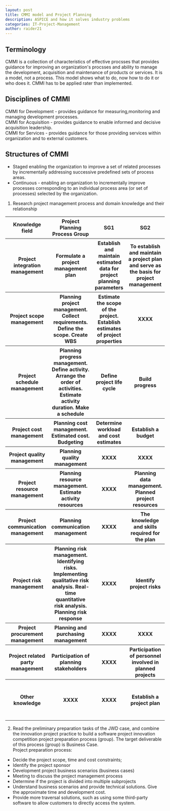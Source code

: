 ```yaml
---
layout: post
title: CMMI model and Project Planning
description: ASPICE and how it solves industry problems
categories: IT-Project-Management
author: raider21
---
```


## Terminology

CMMI is a collection of characteristics of effective procsses that provides guidance for improving an organization's procsses and ability to manage the development, acquisition and maintenance of products or services. It is a model, not a process. This model shows what to do, now how to do it or who does it. CMMI has to be applied rater than implemented.

## Disciplines of CMMI

CMMI for Development - provides guidance for measuring,monitoring and managing development processes.  
CMMI for Acquisition - provides guidance to enable informed and decisive acquisition leadership.  
CMMI for Services - provides guidance for those providing services within organization and to external customers.

## Structures of CMMI
- Staged enabling the organization to improve a set of related processes by incrementally addressing successive predefined sets of process areas.
- Continuous - enabling an organization to incrementally improve processes corresponding to an individual process area (or set of processes) selected by the organization.

1. Research project management process and domain knowledge and their relationship
<table>
        <tr>
            <th><strong>Knowledge field</strong></th>
            <th><strong>Project Planning Process Group</strong></th>
            <th><strong>SG1</strong></th>
            <th><strong>SG2</strong></th>
            <th><strong>SG3</strong></th>
        </tr>
        <tr>
            <th><strong>Project integration management</strong></th>
            <th>Formulate a project management plan</th>
            <th>Establish and maintain estimated data for project planning parameters</th>
            <th>To establish and maintain a project plan and serve as the basis for project management</th>
            <th>Establish and maintain a commitment to the project plan</th>
        </tr>
        <tr>
            <th><strong>Project scope management</strong></th>
            <th>Planning project management. Collect requirements. Define the scope. Create WBS</th>
            <th>Estimate the scope of the project. Establish estimates of project properties</th>
            <th>XXXX</th>
            <th>XXXX</th>
        </tr>
        <tr>
            <th><strong>Project schedule management</strong></th>
            <th>Planning progress management. Define activity. Arrange the order of activities. Estimate activity duration. Make a schedule</th>
            <th>Define project life cycle</th>
            <th>Build progress</th>
            <th>XXXX</th>
        </tr>
        <tr>
            <th><strong>Project cost management</strong></th>
            <th>Planning cost management. Estimated cost. Budgeting</th>
            <th>Determine workload and cost estimates</th>
            <th>Establish a budget</th>
            <th>XXXX</th>
        </tr>
        <tr>
            <th><strong>Project quality management</strong></th>
            <th>Planning quality management</th>
            <th>XXXX</th>
            <th>XXXX</th>
            <th>XXXX</th>
        </tr>
        <tr>
            <th><strong>Project resource management</strong></th>
            <th>Planning resource management. Estimate activity resources</th>
            <th>XXXX</th>
            <th>Planning data management. Planned project resources</th>
            <th>Coordinate work and resources</th>
        </tr>
        <tr>
            <th><strong>Project communication management</strong></th>
            <th>Planning communication management</th>
            <th>XXXX</th>
            <th>The knowledge and skills required for the plan</th>
            <th>XXXX</th>
        </tr>
        <tr>
            <th><strong>Project risk management</strong></th>
            <th>Planning risk management. Identifying risks. Implementing qualitative risk analysis. Real-time quantitative risk analysis. Planning risk response</th>
            <th>XXXX</th>
            <th>Identify project risks</th>
            <th>XXXX</th>
        </tr>
        <tr>
            <th><strong>Project procurement management</strong></th>
            <th>Planning and purchasing management</th>
            <th>XXXX</th>
            <th>XXXX</th>
            <th>XXXX</th>
        </tr>
        <tr>
            <th><strong>Project related party management</strong></th>
            <th>Participation of planning stakeholders</th>
            <th>XXXX</th>
            <th>Participation of personnel involved in planned projects</th>
            <th>XXXX</th>
        </tr>
        <tr>
            <th><strong>Other knowledge</strong></th>
            <th>XXXX</th>
            <th>XXXX</th>
            <th>Establish a project plan</th>
            <th>Review the project's subsidiary plan. Obtain the plan's commitment</th>
        </tr>
</table>
  
2. Read the preliminary preparation tasks of the JWD case, and combine the innovation project practice to build a software project innovation competition project preparation process (group). The target deliverable of this process (group) is Business Case.  
   Project preparation process:

- Decide the project scope, time and cost constraints;
- Identify the project sponsor
- Development project business scenarios (business cases)
- Meeting to discuss the project management process
- Determine if the project is divided into multiple subprojects
- Understand business scenarios and provide technical solutions. Give the approximate time and development cost.
- Provide more traversal solutions, such as using some third-party software to allow customers to directly access the system.
